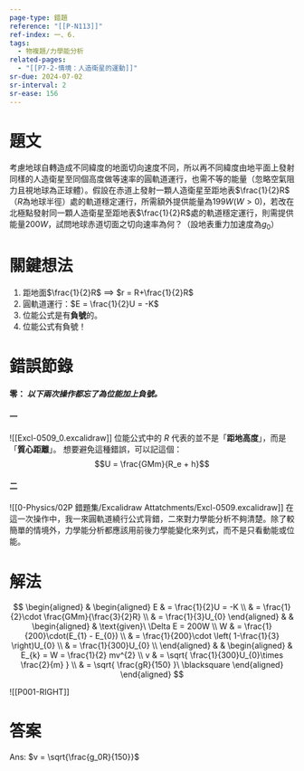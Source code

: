 ```yaml
---
page-type: 錯題
reference: "[[P-N113]]"
ref-index: 一、6.
tags:
  - 物複題/力學能分析
related-pages:
  - "[[P7-2-情境：人造衛星的運動]]"
sr-due: 2024-07-02
sr-interval: 2
sr-ease: 156
---
```

# 題文
考慮地球自轉造成不同緯度的地面切向速度不同，所以再不同緯度由地平面上發射同樣的人造衛星至同個高度做等速率的圓軌道運行，也需不等的能量（忽略空氣阻力且視地球為正球體）。假設在赤道上發射一顆人造衛星至距地表$\frac{1}{2}R$（$R$為地球半徑）處的軌道穩定運行，所需額外提供能量為$199W(W\gt 0)$，若改在北極點發射同一顆人造衛星至距地表$\frac{1}{2}R$處的軌道穩定運行，則需提供能量$200W$，試問地球赤道切面之切向速率為何？（設地表重力加速度為$g_0$）

# 關鍵想法
1. 距地面$\frac{1}{2}R$ $\implies$ $r = R+\frac{1}{2}R$
2. 圓軌道運行：$E = \frac{1}{2}U = -K$
3. 位能公式是有**負號**的。
4. 位能公式有負號！
# 錯誤節錄
#### 零： *以下兩次操作都忘了為位能加上負號。*

#### 一 
![[Excl-0509_0.excalidraw]]
位能公式中的 $R$ 代表的並不是「**距地高度**」，而是「**質心距離**」。
想要避免這種錯誤，可以記這個：$$U = \frac{GMm}{R_e + h}$$
#### 二
![[0-Physics/02P 錯題集/Excalidraw Attatchments/Excl-0509.excalidraw]]
在這一次操作中，我一來圓軌道繞行公式背錯，二來對力學能分析不夠清楚。除了較簡單的情境外，力學能分析都應該用前後力學能變化來列式，而不是只看動能或位能。
# 解法
$$
\begin{aligned}
 & \begin{aligned}
E  & = \frac{1}{2}U = -K \\
 & =  \frac{1}{2}\cdot \frac{GMm}{\frac{3}{2}R}  \\
 & = \frac{1}{3}U_{0}
\end{aligned} &
 & \begin{aligned}
 & \text{given}\ \Delta E = 200W \\
W & = \frac{1}{200}\cdot(E_{1} - E_{0})  \\
& = \frac{1}{200}\cdot \left( 1-\frac{1}{3} \right)U_{0}  \\
 & = \frac{1}{300}U_{0} \\
\end{aligned} &
 & \begin{aligned}
 & E_{k} = W = \frac{1}{2} mv^{2} \\
v & = \sqrt{ \frac{1}{300}U_{0}\times \frac{2}{m} } \\
 & = \sqrt{ \frac{gR}{150} }\ \blacksquare
\end{aligned}
\end{aligned}
$$

![[P001-RIGHT]]

# 答案
Ans: $v = \sqrt{\frac{g_0R}{150}}$